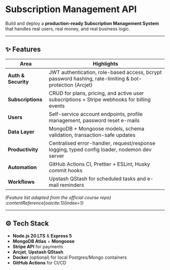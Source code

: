 # Subscription Management API

Build and deploy a **production-ready Subscription Management System** that handles real users, real money, and real business logic.  

---

## ✨ Features

| Area | Highlights |
|------|------------|
| **Auth & Security** | JWT authentication, role-based access, bcrypt password hashing, rate-limiting & bot-protection (Arcjet) |
| **Subscriptions** | CRUD for plans, pricing, and active user subscriptions + Stripe webhooks for billing events |
| **Users** | Self-service account endpoints, profile management, password reset e-mails |
| **Data Layer** | MongoDB + Mongoose models, schema validation, transaction-safe updates |
| **Productivity** | Centralised error-handler, request/response logging, typed config loader, nodemon dev server |
| **Automation** | GitHub Actions CI, Prettier + ESLint, Husky commit hooks |
| **Workflows** | Upstash QStash for scheduled tasks and e-mail reminders |

*(Feature list adapted from the official course repo) :contentReference[oaicite:1]{index=1}*

---

## ⚙️ Tech Stack

- **Node.js 20 LTS** & **Express 5**
- **MongoDB Atlas** + **Mongoose**
- **Stripe API** for payments
- **Arcjet**, **Upstash QStash**
- **Docker** (optional) for local Postgres/Mongo containers
- **GitHub Actions** for CI/CD
